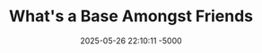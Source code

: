---
title: What's a Base Amongst Friends 
date: 2025-05-26 22:10:11 -5000
categories: [CTF, Nahamcon 2025, Reverse Engineering]
tags: [Reverse Engineering]
toc: true
comments: false
---